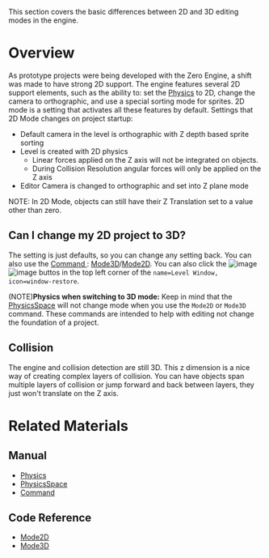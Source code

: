 This section covers the basic differences between 2D and 3D editing modes in the engine.

 # Overview
As prototype projects were being developed with the Zero Engine, a shift was made to have strong 2D support. The engine features several 2D support elements, such as the ability to: set the [Physics](https://github.com/ZilchEngine/ZilchDocs/blob/master/zero_editor_documentation/zeromanual/physics.markdown) to 2D, change the camera to orthographic, and use a special sorting mode for sprites. 2D mode is a setting that activates all these features by default.
Settings that 2D Mode changes on project startup:
* Default camera in the level is orthographic with Z depth based sprite sorting
* Level is created with 2D physics
  * Linear forces applied on the Z axis will not be integrated on objects.
  * During Collision Resolution angular forces will only be applied on the Z axis
* Editor Camera is changed to orthographic and set into Z plane mode

NOTE: In 2D Mode, objects can still have their Z Translation set to a value other than zero.

 ## Can I change my 2D project to 3D?


The setting is just defaults, so you can change any setting back. You can also use the [Command ](https://github.com/ZilchEngine/ZilchDocs/blob/master/zero_editor_documentation/zeromanual/editor/editorcommands/commands.markdown) : [Mode3D](https://github.com/ZilchEngine/ZilchDocs/blob/master/code_reference/command_reference.markdown#mode3d)/[Mode2D](https://github.com/ZilchEngine/ZilchDocs/blob/master/code_reference/command_reference.markdown#mode2d). You can also click the ![image](https://media.githubusercontent.com/media/zeroengineteam/ZeroFiles/master/doc_files/47018.png) ![image](https://media.githubusercontent.com/media/zeroengineteam/ZeroFiles/master/doc_files/47020.png) buttos in the top left corner of the `name=Level Window, icon=window-restore`.

(NOTE)**Physics when switching to 3D mode:** Keep in mind that the  [PhysicsSpace](https://github.com/ZilchEngine/ZilchDocs/blob/master/zero_editor_documentation/zeromanual/physics/physicsspace.markdown)  will not change mode when you use the `Mode2D` or `Mode3D` command. These commands are intended to help with editing not change the foundation of a project.


 ## Collision
The engine and collision detection are still 3D. This z dimension is a nice way of creating complex layers of collision. You can have objects span multiple layers of collision or jump forward and back between layers, they just won't translate on the Z axis.

 # Related Materials
 ## Manual
- [Physics](https://github.com/ZilchEngine/ZilchDocs/blob/master/zero_editor_documentation/zeromanual/physics.markdown)
- [PhysicsSpace](https://github.com/ZilchEngine/ZilchDocs/blob/master/zero_editor_documentation/zeromanual/physics/physicsspace.markdown)
- [Command ](https://github.com/ZilchEngine/ZilchDocs/blob/master/zero_editor_documentation/zeromanual/editor/editorcommands/commands.markdown)
 ## Code Reference
- [Mode2D](https://github.com/ZilchEngine/ZilchDocs/blob/master/code_reference/command_reference.markdown#mode2d)
- [Mode3D](https://github.com/ZilchEngine/ZilchDocs/blob/master/code_reference/command_reference.markdown#mode3d) 

 